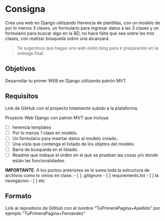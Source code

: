 # Consigna

Crea una web en Django utilizando Herencia de plantillas, con un modelo de por lo menos 3 clases, un formulario para ingresar datos a las 3 clases y un formulario para buscar algo en la BD, no hace falta que sea sobre las tres clases, con realizar búsqueda sobre una alcanzará.

> Te sugerimos que hagas una web estilo blog para ir preparando en la entrega final.

## Objetivos

Desarrollar tu primer WEB en Django utilizando patrón MVT

## Requisitos

Link de GitHub con el proyecto totalmente subido a la plataforma.

Proyecto Web Django con patrón MVT que incluya:

- [ ] herencia templates
- [ ] Por lo menos 1 clase en models.
- [ ] Un formulario para insertar datos al modelo creado..
- [ ] Una vista que contenga el listado de los objetos del modelo.
- [ ] Barra de busqueda en el listado.
- [ ] Readme que indique el orden en el que se prueban las cosas y/o donde están las funcionalidades.

**IMPORTANTE**: A los puntos anteriores se le suma toda la estructura de archivos como lo vimos en clase.
    - [ ] .gitignore
    - [ ] requirements.txt
    - [ ] la navegacion
    - [ ] etc

## Formato

Link al repositorio de GitHub con el nombre “TuPrimeraPagina+Apellido”  por ejemplo “TuPrimeraPagina+Fernandez”
